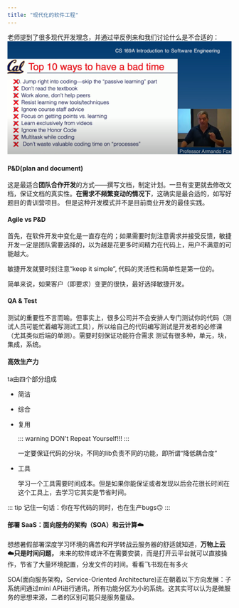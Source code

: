 ```yaml
---
title: "现代化的软件工程"
---
```


老师提到了很多现代开发理念，并通过举反例来和我们讨论什么是不合适的：
![坏习惯](..\img\bad_time.png)

#### P&D(plan and document)

这是最适合**团队合作开发**的方式——撰写文档，制定计划。一旦有变更就去修改文档，保证文档的真实性。**在需求不频繁变动的情况下**，这确实是最合适的，如写好题目的青训营项目。
但是这种开发模式并不是目前商业开发的最佳实践。

#### Agile vs P&D

首先，在软件开发中变化是一直存在的；如果需要时刻注意需求并接受反馈，敏捷开发一定是团队需要选择的，以为越是花更多时间精力在代码上，用户不满意的可能越大。

敏捷开发就要时刻注意“keep it simple”, 代码的灵活性和简单性是第一位的。

简单来说，如果客户（即要求）变更的很快，最好选择敏捷开发。

#### QA & Test

测试的重要性不言而喻。但事实上，很多公司并不会安排人专门测试你的代码（测试人员可能忙着编写测试工具），所以给自己的代码编写测试是开发者的必修课（尤其类似后端的单测）。需要时刻保证功能符合需求
测试有很多种，单元，块，集成，系统。

#### 高效生产力

ta由四个部分组成

- 简洁
- 综合
- 复用

  ::: warning
  DON't Repeat Yourself!!!
  :::

  一定要保证代码的分块，不同的lib负责不同的功能，即所谓“降低耦合度”

- 工具

  学习一个工具需要时间成本。但是如果你能保证或者发现以后会花很长时间在这个工具上，去学习它其实是节省时间。

::: tip
记住一句话：你在写代码的同时，也在生产bugs🙃
:::

#### 部署 SaaS：面向服务的架构（SOA）和云计算☁️

想想暑假部署深度学习环境的痛苦和开学转战云服务器的舒适就知道，**万物上云☁️只是时间问题，** 未来的软件或许不在需要安装，而是打开云平台就可以直接操作，节省了大量环境配置，分发文件的时间。看看飞书现在有多火

SOA(面向服务架构，Service-Oriented Architecture)正在朝着以下方向发展：子系统间通过mini API进行通讯，所有功能分区为小的系统。这其实可以认为是微服务的思想来源，二者的区别可能只是服务量级。
